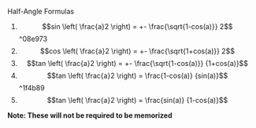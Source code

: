 Half-Angle Formulas
1. $$sin \left( \frac{a}2 \right) = +- \frac{\sqrt{1-cos(a)}} 2$$ ^08e973
2. $$cos \left( \frac{a}2 \right) = +- \frac{\sqrt{1+cos(a)}} 2$$
3. $$tan \left( \frac{a}2 \right) = +- \frac{\sqrt{1-cos(a)}} {1+cos(a)}$$
4. $$tan \left( \frac{a}2 \right) = \frac{1-cos(a)} {sin(a)}$$ ^1f4b89
5. $$tan \left( \frac{a}2 \right) = \frac{sin(a)} {1-cos(a)}$$

**Note: These will not be required to be memorized**